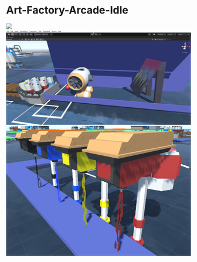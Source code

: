 # Art-Factory-Arcade-Idle
<img src="https://github.com/KeremSAR/Art-Factory-Arcade-Idle/blob/main/My_project_-_ConveyorBelt2_-_Android_-_Unity_2020.3.15f2_Personal___DX11__2022-10-21_22-06-35_Trim.gif" width="auto">
<img src="https://github.com/KeremSAR/Art-Factory-Arcade-Idle/blob/main/Gun.gif" width="auto">
<img src="https://github.com/KeremSAR/Art-Factory-Arcade-Idle/blob/main/paint.png" width="auto">
